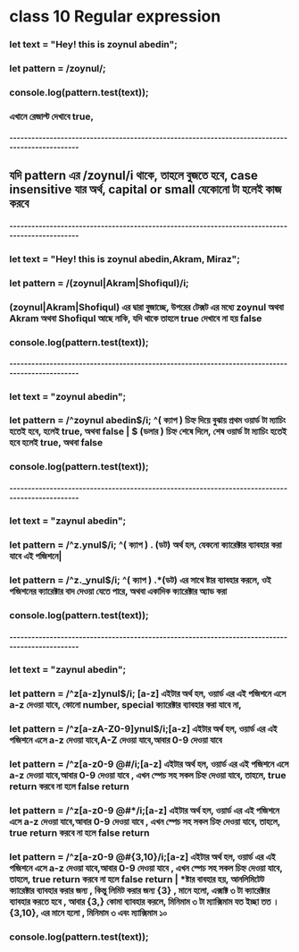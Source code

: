 # class 10 Regular expression

### let text = "Hey! this is zoynul abedin";

### let pattern = /zoynul/;

### console.log(pattern.test(text));

### এখানে রেজাল্ট দেখাবে true,

##### -----------------------------------------------------------------------------------------------

## যদি pattern এর /zoynul/i থাকে, তাহলে বুজতে হবে, case insensitive যার অর্থ, capital or small যেকোনো টা হলেই কাজ করবে

##### -----------------------------------------------------------------------------------------------

### let text = "Hey! this is zoynul abedin,Akram, Miraz";

### let pattern = /(zoynul|Akram|Shofiqul)/i;

### (zoynul|Akram|Shofiqul) এর দ্বারা বুজাচ্ছে, উপরের টেক্সট এর মধ্যে zoynul অথবা Akram অথবা Shofiqul আছে নাকি, যদি থাকে তাহলে true দেখাবে না হয় false

### console.log(pattern.test(text));

##### -----------------------------------------------------------------------------------------------

### let text = "zoynul abedin";

### let pattern = /^zoynul abedin$/i; ^( ক্যাপ ) চিহ্ন দিয়ে বুঝায় প্রথম ওয়ার্ড টা ম্যাচিং হতেই হবে, হলেই true, অথবা false | $ (ডলার ) চিহ্ন শেষে দিলে, শেষ ওয়ার্ড টা ম্যাচিং হতেই হবে হলেই true, অথবা false

### console.log(pattern.test(text));

##### -----------------------------------------------------------------------------------------------

### let text = "zaynul abedin";

### let pattern = /^z.ynul$/i; ^( ক্যাপ ) . (ডট) অর্থ হল, যেকনো ক্যারেক্টার ব্যাবহার করা যাবে এই পজিশনে|

### let pattern = /^z.\_ynul$/i; ^( ক্যাপ ) .\*(ডট) এর সাথে ষ্টার ব্যাবহার করলে, ওই পজিশনের ক্যারেক্টার বাদ দেওয়া যেতে পারে, অথবা একাদিক ক্যারেক্টার অ্যাড করা

### console.log(pattern.test(text));

##### -----------------------------------------------------------------------------------------------

### let text = "zaynul abedin";

### let pattern = /^z[a-z]ynul$/i; [a-z] এইটার অর্থ হল, ওয়ার্ড এর এই পজিশনে এসে a-z দেওয়া যাবে, কোনো number, special ক্যারেক্টার ব্যাবহার করা যাবে না,

### let pattern = /^z[a-zA-Z0-9]ynul$/i;[a-z] এইটার অর্থ হল, ওয়ার্ড এর এই পজিশনে এসে a-z দেওয়া যাবে,A-Z দেওয়া যাবে,আবার 0-9 দেওয়া যাবে

### let pattern = /^z[a-z0-9 @#$%^&*()!~><>]ynul$/i;[a-z] এইটার অর্থ হল, ওয়ার্ড এর এই পজিশনে এসে a-z দেওয়া যাবে,আবার 0-9 দেওয়া যাবে , এখন স্পেচ সহ সকল চিহ্ন দেওয়া যাবে, তাহলে, true return করবে না হলে false return

### let pattern = /^z[a-z0-9 @#$%^&*()!~><>]ynul$\*/i;[a-z] এইটার অর্থ হল, ওয়ার্ড এর এই পজিশনে এসে a-z দেওয়া যাবে,আবার 0-9 দেওয়া যাবে , এখন স্পেচ সহ সকল চিহ্ন দেওয়া যাবে, তাহলে, true return করবে না হলে false return

### let pattern = /^z[a-z0-9 @#$%^&*()!~><>]ynul${3,10}/i;[a-z] এইটার অর্থ হল, ওয়ার্ড এর এই পজিশনে এসে a-z দেওয়া যাবে,আবার 0-9 দেওয়া যাবে , এখন স্পেচ সহ সকল চিহ্ন দেওয়া যাবে, তাহলে, true return করবে না হলে false return | \*ষ্টার বাবহার হয়, আনলিমিটেট ক্যারেক্টার ব্যাবহার করার জন্য , কিন্তু লিমিট করার জন্য {3} , মানে হলো, এক্সাক্ট ৩ টা ক্যারেক্টার ব্যাবহার করতে হবে , আবার {3,} কোমা ব্যাবহার করলে, মিনিমাম ৩ টা ম্যাক্সিমাম যত ইচ্ছা তত । {3,10}, এর মানে হলো , মিনিমাম ৩ এবং ম্যাক্সিমাম ১০

### console.log(pattern.test(text));
